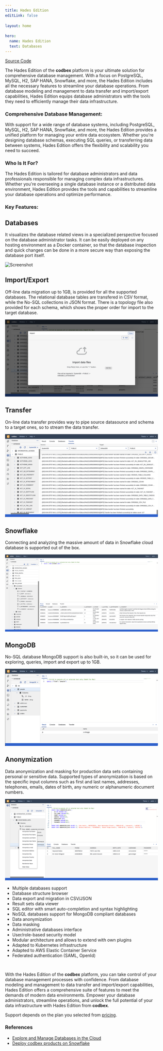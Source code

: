 ```yaml
---
title: Hades Edition
editLink: false

layout: home

hero:
  name: Hades Edition
  text: Databases
---
```


<!-- <div style="text-align: center;">
   <img src="/images/products/Hades.svg" style="width: 30%; !important;"/>
</div> -->

<div class="product-tag"><a href="https://github.com/codbex/codbex-hades" target="_blank" class="product-link">Source Code</a></div>

The Hades Edition of the <b>codbex</b> platform is your ultimate solution for comprehensive database management. With a focus on PostgreSQL, MySQL, H2, SAP HANA, Snowflake, and more, the Hades Edition includes all the necessary features to streamline your database operations. From database modeling and management to data transfer and import/export capabilities, Hades Edition equips database administrators with the tools they need to efficiently manage their data infrastructure.

### Comprehensive Database Management:

With support for a wide range of database systems, including PostgreSQL, MySQL, H2, SAP HANA, Snowflake, and more, the Hades Edition provides a unified platform for managing your entire data ecosystem. Whether you're designing database schemas, executing SQL queries, or transferring data between systems, Hades Edition offers the flexibility and scalability you need to succeed.

### Who Is It For?

The Hades Edition is tailored for database administrators and data professionals responsible for managing complex data infrastructures. Whether you're overseeing a single database instance or a distributed data environment, Hades Edition provides the tools and capabilities to streamline your database operations and optimize performance.


### Key Features:

<div class="content">
<section>
    <div class="container flex">
        <div class="text">
            <h2>Databases</h2>
            <p>It visualizes the database related views in a specialized perspective focused on the database 
            administrator tasks. It can be easily deployed on any hosting environment as a Docker container, 
            so that the database inspection and quick changes can be done in a more secure way than exposing 
            the database port itself.</p>
        </div>
        <div class="image">
            <img src="/images/features/database-perspective.png" alt="Screenshot" class="screenshot editable" />
        </div>
    </div>
</section>

<section>
    <div class="container flex">
        <div class="text">
            <h2>Import/Export</h2>
            <p>Off-line data migration up to 1GB, is provided for all the supported databases. 
            The relational database tables are transfered in CSV format, while the No-SQL collections in JSON format.
            There is a topology file also provided for each schema, which shows the proper order for import to the target database.
            </p>
        </div>
        <div class="image">
            <img src="/images/features/database-import.png" alt="Screenshot" class="screenshot editable" />
        </div>
    </div>
</section>

<section>
    <div class="container flex">
        <div class="text">
            <h2>Transfer</h2>
            <p>On-line data transfer provides way to pipe source datasource and schema to a target ones, so to stream the data transfer.
            </p>
        </div>
        <div class="image">
            <img src="/images/features/database-transfer.png" alt="Screenshot" class="screenshot editable" />
        </div>
    </div>
</section>

<section>
    <div class="container flex">
        <div class="text">
            <h2>Snowflake</h2>
            <p>Connecting and analyzing the massive amount of data in Snowflake cloud database is supported out of the box.
            </p>
        </div>
        <div class="image">
            <img src="/images/features/database-snowflake.png" alt="Screenshot" class="screenshot editable" />
        </div>
    </div>
</section>

<section>
    <div class="container flex">
        <div class="text">
            <h2>MongoDB</h2>
            <p>No-SQL database MongoDB support is also built-in, so it can be used for exploring, queries, import and export up to 1GB.
            </p>
        </div>
        <div class="image">
            <img src="/images/features/database-mongodb.png" alt="Screenshot" class="screenshot editable" />
        </div>
    </div>
</section>

<section>
    <div class="container flex">
        <div class="text">
            <h2>Anonymization</h2>
            <p>Data anonymization and masking for production data sets containing personal or sensitive data. Supported types of anonymization is based on the specific input columns such as first and last names, addresses, telephones, emails, dates of birth, any numeric or alphanumeric document numbers.
            </p>
        </div>
        <div class="image">
            <img src="/images/features/database-anonymization.png" alt="Screenshot" class="screenshot editable" />
        </div>
    </div>
</section>
</div>


* Multiple databases support
* Database structure browser
* Data export and migration in CSV/JSON
* Result sets data viewer
* SQL editor with smart auto-completion and syntax highlighting
* NoSQL databases support for MongoDB compliant databases
* Data anonymization
* Data masking
* Administrative databases interface
* User/role-based security model
* Modular architecture and allows to extend with own plugins
* Adapted to Kubernetes infrastructure
* Adapted to AWS Elastic Container Service
* Federated authentication (SAML, OpenId)

<br>

With the Hades Edition of the <b>codbex</b> platform, you can take control of your database management processes with confidence. From database modeling and management to data transfer and import/export capabilities, Hades Edition offers a comprehensive suite of features to meet the demands of modern data environments. Empower your database administrators, streamline operations, and unlock the full potential of your data infrastructure with Hades Edition from <b>codbex</b>.

Support depends on the plan you selected from [pricing](/pricing/).

### References

* [Explore and Manage Databases in the Cloud](/marketing/2023/10/11/hades-explore-and-manage-databases-in-the-cloud)
* [Deploy codbex products on Snowflake](/technology/2024/09/11/deploy-codbex-products-on-snowflake)


